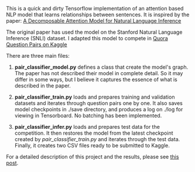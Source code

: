 This is a quick and dirty Tensorflow implementation of an attention based NLP model that learns relationships between sentences.
It is inspired by the paper: [A Decomposable Attention Model for Natural Language Inference](https://arxiv.org/pdf/1606.01933v1.pdf)

The original paper has used the model on the Stanford Natural Language Inference (SNLI) dataset. 
I adapted this model to compete in [Quora Question Pairs on Kaggle](https://www.kaggle.com/c/quora-question-pairs)

There are three main files:
1. **pair_classifier_model.py** defines a class that create the model's graph. The paper has not described their model in complete detail. So it may differ in some ways, but I believe it captures the essence of what is described in the paper. 
    
2. **pair_classifier_train.py** loads and prepares training and validation datasets and iterates through question pairs one by one. It also saves model checkpoints in ./save directory, and produces a log on ./log for viewing in Tensorboard. No batching has been implemented. 
 
3. **pair_classifier_infer.py** loads and prepares test data for the competition. It then restores the model from the latest checkpoint created by *pair_classifier_train.py* and iterates through the test data. Finally, it creates two CSV files ready to be submitted to Kaggle. 

For a detailed description of this project and the results, please see [this post](http://www.siarez.com/projects/quora-question-pairs). 